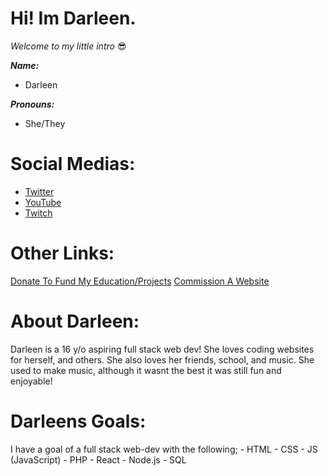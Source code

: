 # Hi! Im Darleen.
*Welcome to my little intro* 😎

***Name:***
  - Darleen

***Pronouns:***
  - She/They
# Social Medias:
  - [Twitter](https://x.com/DarleenFairy33)
  - [YouTube](https://www.youtube.com/@sugar_fairy_33)
  - [Twitch](https://www.twitch.tv/sugar_fairy_33)

# Other Links:
  [Donate To Fund My Education/Projects](https://sugarfairy33.gumroad.com/l/GITHUBFUNDS)
  [Commission A Website](https://www.etsy.com/listing/1794301810)

# About Darleen:
  Darleen is a 16 y/o aspiring full stack web dev! She loves coding websites for herself, and others. She also loves her friends, school, and music. She used to make music, although it wasnt the best it was still fun and enjoyable!

# Darleens Goals:
  I have a goal of a full stack web-dev with the following;
    - HTML
    - CSS
    - JS (JavaScript)
    - PHP
    - React
    - Node.js
    - SQL    
